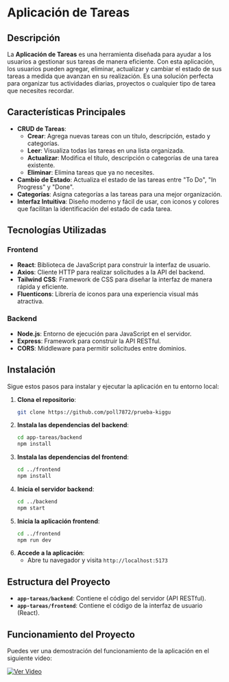 # Aplicación de Tareas

## Descripción

La **Aplicación de Tareas** es una herramienta diseñada para ayudar a los usuarios a gestionar sus tareas de manera eficiente. Con esta aplicación, los usuarios pueden agregar, eliminar, actualizar y cambiar el estado de sus tareas a medida que avanzan en su realización. Es una solución perfecta para organizar tus actividades diarias, proyectos o cualquier tipo de tarea que necesites recordar.

## Características Principales

- **CRUD de Tareas**:
  - **Crear**: Agrega nuevas tareas con un título, descripción, estado y categorías.
  - **Leer**: Visualiza todas las tareas en una lista organizada.
  - **Actualizar**: Modifica el título, descripción o categorías de una tarea existente.
  - **Eliminar**: Elimina tareas que ya no necesites.
- **Cambio de Estado**: Actualiza el estado de las tareas entre "To Do", "In Progress" y "Done".
- **Categorías**: Asigna categorías a las tareas para una mejor organización.
- **Interfaz Intuitiva**: Diseño moderno y fácil de usar, con iconos y colores que facilitan la identificación del estado de cada tarea.

## Tecnologías Utilizadas

### Frontend

- **React**: Biblioteca de JavaScript para construir la interfaz de usuario.
- **Axios**: Cliente HTTP para realizar solicitudes a la API del backend.
- **Tailwind CSS**: Framework de CSS para diseñar la interfaz de manera rápida y eficiente.
- **Fluenticons**: Librería de iconos para una experiencia visual más atractiva.

### Backend

- **Node.js**: Entorno de ejecución para JavaScript en el servidor.
- **Express**: Framework para construir la API RESTful.
- **CORS**: Middleware para permitir solicitudes entre dominios.

## Instalación

Sigue estos pasos para instalar y ejecutar la aplicación en tu entorno local:

1. **Clona el repositorio**:
   ```bash
   git clone https://github.com/poll7872/prueba-kiggu
   ```
2. **Instala las dependencias del backend**:
   ```bash
   cd app-tareas/backend
   npm install
   ```
3. **Instala las dependencias del frontend**:
   ```bash
   cd ../frontend
   npm install
   ```
4. **Inicia el servidor backend**:
   ```bash
   cd ../backend
   npm start
   ```
5. **Inicia la aplicación frontend**:
   ```bash
   cd ../frontend
   npm run dev
   ```
6. **Accede a la aplicación**:
   - Abre tu navegador y visita `http://localhost:5173`

## Estructura del Proyecto

- **`app-tareas/backend`**: Contiene el código del servidor (API RESTful).
- **`app-tareas/frontend`**: Contiene el código de la interfaz de usuario (React).

## Funcionamiento del Proyecto

Puedes ver una demostración del funcionamiento de la aplicación en el siguiente video:

[![Ver Video](https://vimeo.com/1063906172)](https://vimeo.com/1063906172)
